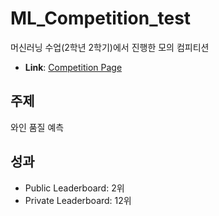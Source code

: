 # ML_Competition_test
머신러닝 수업(2학년 2학기)에서 진행한 모의 컴피티션

- **Link**: [Competition Page](https://www.kaggle.com/competitions/ml-competition-test-2024)

## 주제
와인 품질 예측

## 성과
- Public Leaderboard: 2위
- Private Leaderboard: 12위

